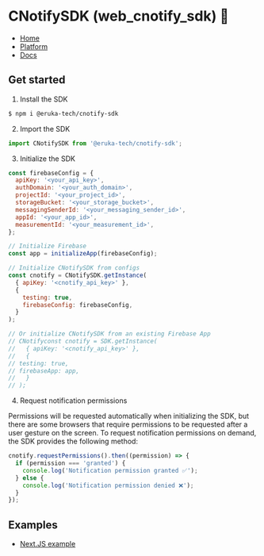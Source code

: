 # CNotifySDK (web_cnotify_sdk) 🔔

- [Home](https://cnotify.me)
- [Platform](https://app.cnotify.me)
- [Docs](https://docs.cnotify.me)

## Get started

1. Install the SDK

```bash
$ npm i @eruka-tech/cnotify-sdk
```

2. Import the SDK

```javascript
import CNotifySDK from '@eruka-tech/cnotify-sdk';
```

3. Initialize the SDK

```javascript
const firebaseConfig = {
  apiKey: '<your_api_key>',
  authDomain: '<your_auth_domain>',
  projectId: '<your_project_id>',
  storageBucket: '<your_storage_bucket>',
  messagingSenderId: '<your_messaging_sender_id>',
  appId: '<your_app_id>',
  measurementId: '<your_measurement_id>',
};

// Initialize Firebase
const app = initializeApp(firebaseConfig);

// Initialize CNotifySDK from configs
const cnotify = CNotifySDK.getInstance(
  { apiKey: '<cnotify_api_key>' },
  {
    testing: true,
    firebaseConfig: firebaseConfig,
  }
);

// Or initialize CNotifySDK from an existing Firebase App
// CNotifyconst cnotify = SDK.getInstance(
//   { apiKey: '<cnotify_api_key>' },
//   {
// testing: true,
// firebaseApp: app,
//   }
// );
```

4. Request notification permissions

Permissions will be requested automatically when initializing the SDK, but there are some browsers that require permissions to be requested after a user gesture on the screen. To request notification permissions on demand, the SDK provides the following method:

```javascript
cnotify.requestPermissions().then((permission) => {
  if (permission === 'granted') {
    console.log('Notification permission granted ✅');
  } else {
    console.log('Notification permission denied ❌');
  }
});
```

## Examples

- [Next.JS example](https://github.com/tlofano/cnotify_nextjs_example)

